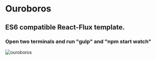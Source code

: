 # Ouroboros
## ES6 compatible React-Flux template.
### Open two terminals and run "gulp" and "npm start watch"
![ouroboros](https://upload.wikimedia.org/wikipedia/commons/thumb/c/c8/Ouroboros-simple.svg/2000px-Ouroboros-simple.svg.png "Ouroboros")
